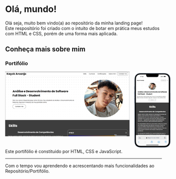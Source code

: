 <h1>Olá, mundo!</h2>

Olá seja, muito bem vindo(a) ao repositório da minha landing page! <br>
Este respositório foi criado com o intuito de botar em prática meus estudos com HTML e CSS, porém de uma forma mais aplicada.

<h2>Conheça mais sobre mim</h2>
<h3>Portifólio</h3>
<div style='display: flex; 
gap: 1em; width: 400px'>
    <img src='img/frontendsite.png' style='width: 150%; height: 150%'>
    <img src='img/frontendmobile.png' style='width: 30%; height: 50%'>
</div>
Este portifólio é constituido por HTML, CSS e JavaScript.
<hr>

Com o tempo vou aprendendo e acrescentando mais funcionalidades ao Repositório/Portifólio.

